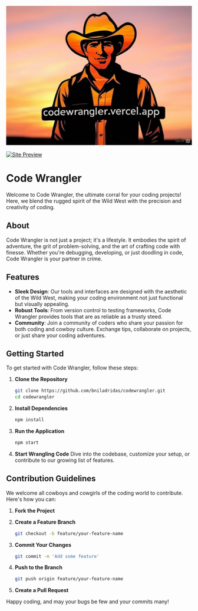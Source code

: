 
![Code Wrangler Logo](src/assets/image.jpg)

[![Site Preview](https://img.shields.io/badge/Site-Preview-blue)](https://codewrangler.vercel.app/)

# Code Wrangler

Welcome to Code Wrangler, the ultimate corral for your coding projects! Here, we blend the rugged spirit of the Wild West with the precision and creativity of coding.

## About

Code Wrangler is not just a project; it's a lifestyle. It embodies the spirit of adventure, the grit of problem-solving, and the art of crafting code with finesse. Whether you're debugging, developing, or just doodling in code, Code Wrangler is your partner in crime.

## Features

- **Sleek Design**: Our tools and interfaces are designed with the aesthetic of the Wild West, making your coding environment not just functional but visually appealing.
- **Robust Tools**: From version control to testing frameworks, Code Wrangler provides tools that are as reliable as a trusty steed.
- **Community**: Join a community of coders who share your passion for both coding and cowboy culture. Exchange tips, collaborate on projects, or just share your coding adventures.

## Getting Started

To get started with Code Wrangler, follow these steps:

1. **Clone the Repository**
    ```bash
    git clone https://github.com/bniladridas/codewrangler.git
    cd codewrangler
    ```

2. **Install Dependencies**
    ```bash
    npm install
    ```

3. **Run the Application**
    ```bash
    npm start
    ```

4. **Start Wrangling Code**
    Dive into the codebase, customize your setup, or contribute to our growing list of features.

## Contribution Guidelines

We welcome all cowboys and cowgirls of the coding world to contribute. Here's how you can:

1. **Fork the Project**

2. **Create a Feature Branch**
    ```bash
    git checkout -b feature/your-feature-name
    ```

3. **Commit Your Changes**
    ```bash
    git commit -m 'Add some feature'
    ```

4. **Push to the Branch**
    ```bash
    git push origin feature/your-feature-name
    ```

5. **Create a Pull Request**

Happy coding, and may your bugs be few and your commits many!
